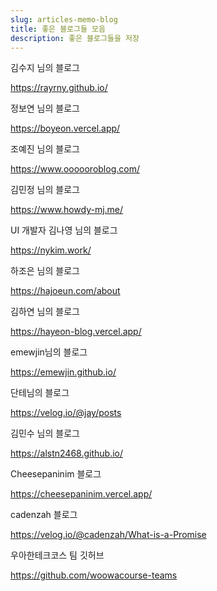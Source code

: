 ```yaml
---
slug: articles-memo-blog
title: 좋은 블로그들 모음
description: 좋은 블로그들을 저장
---
```


김수지 님의 블로그

https://rayrny.github.io/

정보연 님의 블로그

https://boyeon.vercel.app/

조예진 님의 블로그

https://www.oooooroblog.com/

김민정 님의 블로그

https://www.howdy-mj.me/

UI 개발자 김나영 님의 블로그

https://nykim.work/

하조은 님의 블로그

https://hajoeun.com/about

김하연 님의 블로그

https://hayeon-blog.vercel.app/

emewjin님의 블로그

https://emewjin.github.io/

단테님의 블로그

https://velog.io/@jay/posts

김민수 님의 블로그

https://alstn2468.github.io/

Cheesepaninim 블로그

https://cheesepaninim.vercel.app/

cadenzah 블로그

https://velog.io/@cadenzah/What-is-a-Promise

우아한테크코스 팀 깃허브

https://github.com/woowacourse-teams


